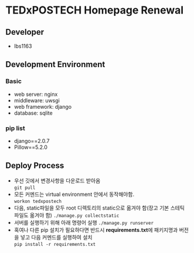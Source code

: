# TEDxPOSTECH Homepage Renewal

## Developer
* lbs1163

## Development Environment
### Basic
* web server: nginx
* middleware: uwsgi
* web framework: django
* database: sqlite

### pip list
* django==2.0.7
* Pillow==5.2.0

## Deploy Process
* 우선 깃에서 변경사항을 다운로드 받아옴  
`git pull`  
* 모든 커멘드는 virtual environment 안에서 동작해야함.  
`workon tedxpostech`  
* 다음, static파일을 모두 root 디렉토리의 static으로 옮겨야 함(장고 기본 스테틱 파일도 옮겨야 함)
`./manage.py collectstatic`  
* 서버를 실행하기 위해 아래 명령어 실행
`./manage.py runserver`
* 혹여나 다른 pip 설치가 필요하다면 반드시 **requirements.txt**에 패키지명과 버전을 넣고 다음 커멘드를 실행하여 설치  
`pip install -r requirements.txt`
